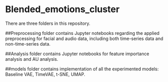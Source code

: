 # Blended_emotions_cluster

There are three folders in this repository.

##Preprocessing folder contains Jupyter notebooks regarding the applied preprocessing for facial and audio data, including both time-series data and non-time-series data.

##Analysis folder contains Jupyter notebooks for feature importance analysis and AU analysis.

##models folder contains implementation of all the experimented models: Baseline VAE, TimeVAE, t-SNE, UMAP.
